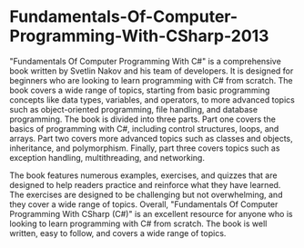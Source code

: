 # Fundamentals-Of-Computer-Programming-With-CSharp-2013

"Fundamentals Of Computer Programming With C#" is a comprehensive book written by Svetlin Nakov and his team of developers. It is designed for beginners who are looking
to learn programming with C# from scratch. The book covers a wide range of topics, starting from basic programming concepts like data types, variables, and operators, to
more advanced topics such as object-oriented programming, file handling, and database programming.
The book is divided into three parts. Part one covers the basics of programming with C#, including control structures, loops, and arrays. Part two covers more advanced
topics such as classes and objects, inheritance, and polymorphism. Finally, part three covers topics such as exception handling, multithreading, and networking.

The book features numerous examples, exercises, and quizzes that are designed to help readers practice and reinforce what they have learned. The exercises are designed
to be challenging but not overwhelming, and they cover a wide range of topics.
Overall, "Fundamentals Of Computer Programming With CSharp (C#)" is an excellent resource for anyone who is looking to learn programming with C# from scratch. The book is well written, easy to follow, and covers a wide range of topics.
